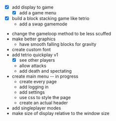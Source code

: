 - [x] add display to game
    - [x] add a game menu
- [x] build a block stacking game like tetrio
    - add a swap gamemode
- change the gameloop method to be less scuffed
- make better graphics
    - have smooth falling blocks for gravity
- create custom font
- add tetrio quickplay v1
    - [x] see other players
    - allow attacks
    - add death and spectating
- create main menu -- in progress
    - create every page
    - add logging in
    - add settings
    - use css to style the page
    - create an actual header
- add singleplayer modes
- make size of display relative to the window size